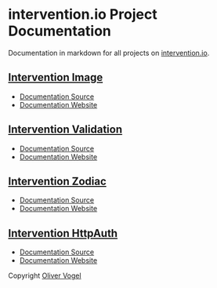 # intervention.io Project Documentation

Documentation in markdown for all projects on [intervention.io](https://intervention.io).

## [Intervention Image](https://github.com/Intervention/image)

- [Documentation Source](/image)
- [Documentation Website](https://image.intervention.io/)

## [Intervention Validation](https://github.com/Intervention/validation)

- [Documentation Source](/validation)
- [Documentation Website](https://validation.intervention.io/)

## [Intervention Zodiac](https://github.com/Intervention/zodiac)

- [Documentation Source](/zodiac)
- [Documentation Website](https://zodiac.intervention.io/)

## [Intervention HttpAuth](https://github.com/Intervention/httpauth)

- [Documentation Source](/httpauth)
- [Documentation Website](https://httpauth.intervention.io/)

Copyright [Oliver Vogel](https://intervention.io/)
